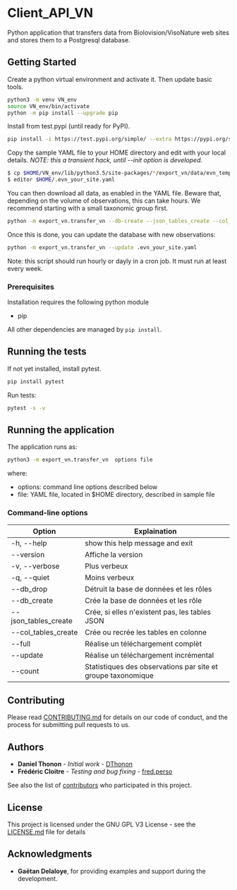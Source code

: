 # Client_API_VN

Python application that transfers data from Biolovision/VisoNature web sites and stores them to a Postgresql database.

## Getting Started
Create a python virtual environment and activate it. Then update basic tools.
```bash
python3 -m venv VN_env
source VN_env/bin/activate
python -m pip install --upgrade pip
```

Install from test.pypi (until ready for PyPI).
```bash
pip install -i https://test.pypi.org/simple/ --extra https://pypi.org/simple export-vn
```

Copy the sample YAML file to your HOME directory and edit with your local details.
*NOTE: this a transient hack, until --init option is developed.*
```bash
$ cp $HOME/VN_env/lib/python3.5/site-packages/*/export_vn/data/evn_template.yaml $HOME/.evn_your_site.yaml
$ editor $HOME/.evn_your_site.yaml
```

You can then download all data, as enabled in the YAML file. 
Beware that, depending on the volume of observations, this can take hours. 
We recommend starting with a small taxonomic group first.
```bash
python -m export_vn.transfer_vn --db-create --json_tables_create --col_tables_create --full .evn_your_site.yaml 
```

Once this is done, you can update the database with new observations:
```bash
python -m export_vn.transfer_vn --update .evn_your_site.yaml 
```
Note: this script should run hourly or dayly in a cron job. It must run at least every week.

### Prerequisites

Installation requires the following python module
- pip

All other dependencies are managed by ```pip install```.

## Running the tests

If not yet installed, install pytest.
```bash
pip install pytest 
```
Run tests:
```bash
pytest -s -v 
```

## Running the application

The application runs as:
```bash
python3 -m export_vn.transfer_vn  options file
```
where:
- options: command line options described below
- file: YAML file, located in $HOME directory, described in sample file

### Command-line options
Option |  Explaination
-------|--------------
  -h, --help          | show this help message and exit
  --version           | Affiche la version
  -v, --verbose       | Plus verbeux
  -q, --quiet         |  Moins verbeux
  --db_drop           |  Détruit la base de données et les rôles
  --db_create         |  Crée la base de données et les rôle
  --json_tables_create | Crée, si elles n'existent pas, les tables JSON
  --col_tables_create  | Crée ou recrée les tables en colonne
  --full               | Réalise un téléchargement complèt
  --update             | Réalise un téléchargement incrémental
  --count              | Statistiques des observations par site et groupe taxonomique


## Contributing

Please read [CONTRIBUTING.md](CONTRIBUTING.md) for details on our code of conduct, and the process for submitting pull requests to us.

## Authors

* **Daniel Thonon** - *Initial work* - [DThonon](https://framagit.org/dthonon)
* **Frédéric Cloitre** - *Testing and bug fixing* - [fred.perso ](https://framagit.org/fred.perso)

See also the list of [contributors](https://framagit.org/lpo/Client_API_VN/graphs/master) who participated in this project.

## License

This project is licensed under the GNU GPL V3 License - see the [LICENSE.md](LICENSE) file for details

## Acknowledgments

* **Gaëtan Delaloye**, for providing examples and support during the development.

